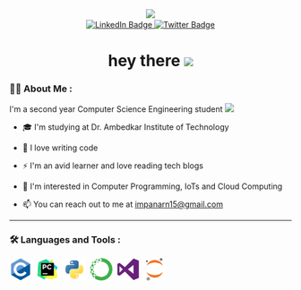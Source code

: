 <div id="header" align="center">
  <img src="https://media.giphy.com/media/M9gbBd9nbDrOTu1Mqx/giphy.gif" width="100"/>
</div>

<div id="badges" align="center">
  <a href="www.linkedin.com/in/impanar">
    <img src="https://img.shields.io/badge/LinkedIn-blue?style=for-the-badge&logo=linkedin&logoColor=white" alt="LinkedIn Badge"/>
  </a>
  <a href="https://twitter.com/impyrn">
    <img src="https://img.shields.io/badge/Twitter-blue?style=for-the-badge&logo=twitter&logoColor=white" alt="Twitter Badge"/>
  </a>
</div>
<h1 align="center">
  hey there
  <img src="https://media.giphy.com/media/hvRJCLFzcasrR4ia7z/giphy.gif" width="30px"/>
</h1>


### :woman_technologist: About Me :
I'm a second year Computer Science Engineering student <img src="https://media.giphy.com/media/WUlplcMpOCEmTGBtBW/giphy.gif" width="30">
- :mortar_board: I'm studying at Dr. Ambedkar Institute of Technology

- :seedling: I love writing code

- :zap: I'm an avid learner and love reading tech blogs

- :telescope: I'm interested in Computer Programming, IoTs and Cloud Computing

- :mailbox: You can reach out to me at impanarn15@gmail.com
---

### :hammer_and_wrench: Languages and Tools :
<div>
  <img src="https://github.com/devicons/devicon/blob/master/icons/c/c-original.svg"title="C" alt="C" width="40" height="40"/>&nbsp;
  <img src="https://github.com/devicons/devicon/blob/master/icons/pycharm/pycharm-original.svg"title="Python" alt="Python" width="40" height="40"/>&nbsp;
  <img src="https://github.com/devicons/devicon/blob/master/icons/python/python-original.svg"title="Python" alt="Python" width="40" height="40"/>&nbsp;
  <img src="https://github.com/devicons/devicon/blob/master/icons/anaconda/anaconda-original.svg"title="Anaconda" alt="Python" width="40" height="40"/>&nbsp;
  <img src="https://github.com/devicons/devicon/blob/master/icons/visualstudio/visualstudio-plain.svg"title="Visualstudio" alt="Python" width="40" height="40"/>&nbsp;
  <img src="https://github.com/devicons/devicon/blob/master/icons/jupyter/jupyter-original.svg"title="Anaconda" alt="Jupyter" width="40" height="40"/>&nbsp;
</div>
